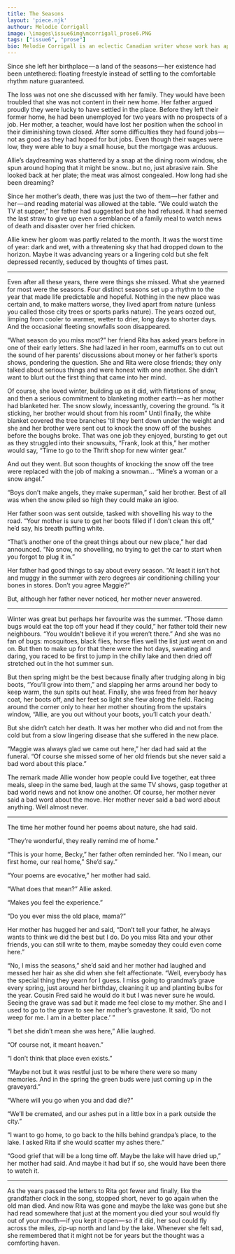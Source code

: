 ```yaml
---
title: The Seasons
layout: 'piece.njk'
authour: Melodie Corrigall
image: \images\issue6img\mcorrigall_prose6.PNG
tags: ["issue6", "prose"]
bio: Melodie Corrigall is an eclectic Canadian writer whose work has appeared in <i>Halfway Down the Stairs, Bethlehem Writers Roundtable,</i> and <i>The Write Place at the Write Time</i> (Check out <a href="www.melodiecorrigall.com">www.melodiecorrigall.com</a>
---
```


Since she left her birthplace — a land of the seasons — her existence had been untethered: floating freestyle instead of settling to the comfortable rhythm nature guaranteed.

The loss was not one she discussed with her family. They would have been troubled that she was not content in their new home. Her father argued proudly they were lucky to have settled in the place. Before they left their former home, he had been unemployed for two years with no prospects of a job. Her mother, a teacher, would have lost her position when the school in their diminishing town closed. After some difficulties they had found jobs — not as good as they had hoped for but jobs. Even though their wages were low, they were able to buy a small house, but the mortgage was arduous.

Allie’s daydreaming was shattered by a snap at the dining room window, she spun around hoping that it might be snow…but no, just abrasive rain. She looked back at her plate; the meat was almost congealed. How long had she been dreaming?

Since her mother’s death, there was just the two of them — her father and her — and reading material was allowed at the table. “We could watch the TV at supper,” her father had suggested but she had refused. It had seemed the last straw to give up even a semblance of a family meal to watch news of death and disaster over her fried chicken.

Allie knew her gloom was partly related to the month. It was the worst time of year: dark and wet, with a threatening sky that had dropped down to the horizon. Maybe it was advancing years or a lingering cold but she felt depressed recently, seduced by thoughts of times past.

***

Even after all these years, there were things she missed. What she yearned for most were the seasons. Four distinct seasons set up a rhythm to the year that made life predictable and hopeful. Nothing in the new place was certain and, to make matters worse, they lived apart from nature (unless you called those city trees or sports parks nature). The years oozed out, limping from cooler to warmer, wetter to drier, long days to shorter days. And the occasional fleeting snowfalls soon disappeared.

“What season do you miss most?” her friend Rita has asked years before in one of their early letters. She had lazed in her room, earmuffs on to cut out the sound of her parents’ discussions about money or her father’s sports shows, pondering the question. She and Rita were close friends; they only talked about serious things and were honest with one another. She didn’t want to blurt out the first thing that came into her mind.

Of course, she loved winter, building up as it did, with flirtations of snow, and then a serious commitment to blanketing mother earth — as her mother had blanketed her. The snow slowly, incessantly, covering the ground. “Is it sticking, her brother would shout from his room” Until finally, the white blanket covered the tree branches ’til they bent down under the weight and she and her brother were sent out to knock the snow off of the bushes before the boughs broke. That was one job they enjoyed, bursting to get out as they struggled into their snowsuits, “Frank, look at this,” her mother would say, “Time to go to the Thrift shop for new winter gear.”

And out they went. But soon thoughts of knocking the snow off the tree were replaced with the job of making a snowman… “Mine’s a woman or a snow angel.” 

“Boys don’t make angels, they make superman,” said her brother. Best of all was when the snow piled so high they could make an igloo.

Her father soon was sent outside, tasked with shovelling his way to the road. “Your mother is sure to get her boots filled if I don’t clean this off,” he’d say, his breath puffing white.

“That’s another one of the great things about our new place,” her dad announced. “No snow, no shovelling, no trying to get the car to start when you forgot to plug it in.”

Her father had good things to say about every season. “At least it isn’t hot and muggy in the summer with zero degrees air conditioning chilling your bones in stores. Don’t you agree Maggie?”

But, although her father never noticed, her mother never answered.

***

Winter was great but perhaps her favourite was the summer. “Those damn bugs would eat the top off your head if they could,” her father told their new neighbours. “You wouldn’t believe it if you weren’t there.” And she was no fan of bugs: mosquitoes, black flies, horse flies well the list just went on and on. But then to make up for that there were the hot days, sweating and daring, you raced to be first to jump in the chilly lake and then dried off stretched out in the hot summer sun.

But then spring might be the best because finally after trudging along in big boots, “You’ll grow into them,” and slapping her arms around her body to keep warm, the sun spits out heat. Finally, she was freed from her heavy coat, her boots off, and her feet so light she flew along the field. Racing around the corner only to hear her mother shouting from the upstairs window, “Allie, are you out without your boots, you’ll catch your death.’

But she didn’t catch her death. It was her mother who did and not from the cold but from a slow lingering disease that she suffered in the new place.

“Maggie was always glad we came out here,” her dad had said at the funeral. “Of course she missed some of her old friends but she never said a bad word about this place.”

The remark made Allie wonder how people could live together, eat three meals, sleep in the same bed, laugh at the same TV shows, gasp together at bad world news and not know one another. Of course, her mother never said a bad word about the move. Her mother never said a bad word about anything. Well almost never.

***

The time her mother found her poems about nature, she had said.

“They’re wonderful, they really remind me of home.”

“This is your home, Becky,” her father often reminded her. “No I mean, our first home, our real home,” She’d say.”

“Your poems are evocative,” her mother had said.

“What does that mean?” Allie asked.

“Makes you feel the experience.”

“Do you ever miss the old place, mama?”

Her mother has hugged her and said, “Don’t tell your father, he always wants to think we did the best but I do. Do you miss Rita and your other friends, you can still write to them, maybe someday they could even come here.”

“No, I miss the seasons,” she’d said and her mother had laughed and messed her hair as she did when she felt affectionate. “Well, everybody has the special thing they yearn for I guess. I miss going to grandma’s grave every spring, just around her birthday, cleaning it up and planting bulbs for the year. Cousin Fred said he would do it but I was never sure he would. Seeing the grave was sad but it made me feel close to my mother. She and I used to go to the grave to see her mother’s gravestone. It said, ‘Do not weep for me. I am in a better place.’ ”

“I bet she didn’t mean she was here,” Allie laughed.

“Of course not, it meant heaven.”

“I don’t think that place even exists.”

“Maybe not but it was restful just to be where there were so many memories. And in the spring the green buds were just coming up in the graveyard.”

“Where will you go when you and dad die?”

“We’ll be cremated, and our ashes put in a little box in a park outside the city.”

“I want to go home, to go back to the hills behind grandpa’s place, to the lake. I asked Rita if she would scatter my ashes there.”

“Good grief that will be a long time off. Maybe the lake will have dried up,” her mother had said. And maybe it had but if so, she would have been there to watch it.

***

As the years passed the letters to Rita got fewer and finally, like the grandfather clock in the song, stopped short, never to go again when the old man died. And now Rita was gone and maybe the lake was gone but she had read somewhere that just at the moment you died your soul would fly out of your mouth — if you kept it open — so if it did, her soul could fly across the miles, zip-up north and land by the lake. Whenever she felt sad, she remembered that it might not be for years but the thought was a comforting haven.